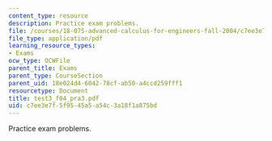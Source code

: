 ```yaml
---
content_type: resource
description: Practice exam problems.
file: /courses/18-075-advanced-calculus-for-engineers-fall-2004/c7ee3e7f5f9545a5a54c3a18f1a875bd_test3_f04_pra3.pdf
file_type: application/pdf
learning_resource_types:
- Exams
ocw_type: OCWFile
parent_title: Exams
parent_type: CourseSection
parent_uid: 18e024d4-6042-78cf-ab50-a4ccd259fff1
resourcetype: Document
title: test3_f04_pra3.pdf
uid: c7ee3e7f-5f95-45a5-a54c-3a18f1a875bd
---
```

Practice exam problems.


